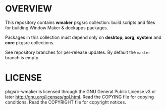 OVERVIEW
========

This repository contains **wmaker** pkgsrc collection: build scripts
and files for building Window Maker & dockapps packages.

Packages in this collection must depend only on **desktop**, **xorg**,
**system** and **core** pkgsrc collections.

See repository branches for per-release updates.
By default the `master` branch is empty.


LICENSE
=======

pkgsrc-wmaker is licensed through the GNU General Public License v3 or
later <http://gnu.org/licenses/gpl.html>.
Read the COPYING file for copying conditions.
Read the COPYRIGHT file for copyright notices.

